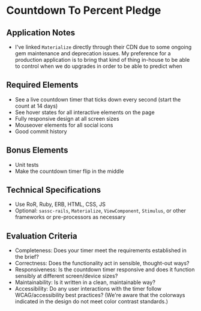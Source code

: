 # Countdown To Percent Pledge

## Application Notes

- I've linked `Materialize` directly through their CDN due to some ongoing gem maintenance and deprecation issues. My preference for a production application is to bring that kind of thing in-house to be able to control when we do upgrades in order to be able to predict when 

## Required Elements
- See a live countdown timer that ticks down every second (start the count at 14 days)
- See hover states for all interactive elements on the page
- Fully responsive design at all screen sizes
- Mouseover elements for all social icons
- Good commit history


## Bonus Elements
- Unit tests
- Make the countdown timer flip in the middle


## Technical Specifications

- Use RoR, Ruby, ERB, HTML, CSS, JS
- Optional: `sassc-rails`, `Materialize`, `ViewComponent`, `Stimulus`, or other frameworks or pre-processors as necessary

## Evaluation Criteria

- Completeness: Does your timer meet the requirements established in the brief?
- Correctness: Does the functionality act in sensible, thought-out ways?
- Responsiveness: Is the countdown timer responsive and does it function sensibly at different screen/device sizes?
- Maintainability: Is it written in a clean, maintainable way?
- Accessibility: Do any user interactions with the timer follow WCAG/accessibility best practices? (We're aware that the colorways indicated in the design do not meet color contrast standards.)